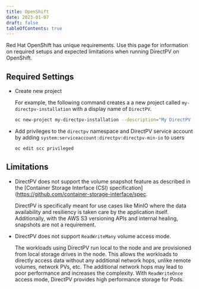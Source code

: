 ```yaml
---
title: OpenShift
date: 2023-01-07
draft: false
tableOfContents: true
---
```


Red Hat OpenShift has unique requirements.
Use this page for information on required setups and expected limitations when running DirectPV on OpenShift.

## Required Settings

* Create new project 
  
  For example, the following command creates a a new project called `my-directpv-installation` with a display name of `DirectPV`.

  ```sh {.copy}
  oc new-project my-directpv-installation --description="My DirectPV installation for local volume provisioning" --display-name="DirectPV"
  ```

* Add privileges to the `directpv` namespace and DirectPV service account by adding `system:serviceaccount:directpv:directpv-min-io` to users
  
  ```sh {.copy}
  oc edit scc privileged
  ```

## Limitations

* DirectPV does not support the volume snapshot feature as described in the [Container Storage Interface (CSI) specification](https://github.com/container-storage-interface/spec.

  DirectPV is specifically meant for use cases like MinIO where the data availability and resiliency is taken care by the application itself. 
  Additionally, with the AWS S3 versioning APIs and internal healing, snapshots are not a requirement.

* DirectPV does not support `ReadWriteMany` volume access mode. 

  The workloads using DirectPV run local to the node and are provisioned from local storage drives in the node. 
  This allows the workloads to directly access data without any additional network hops, unlike remote volumes, network PVs, etc. 
  The additional network hops may lead to poor performance and increases the complexity. 
  With `ReadWriteOnce` access mode, DirectPV provides high performance storage for Pods.